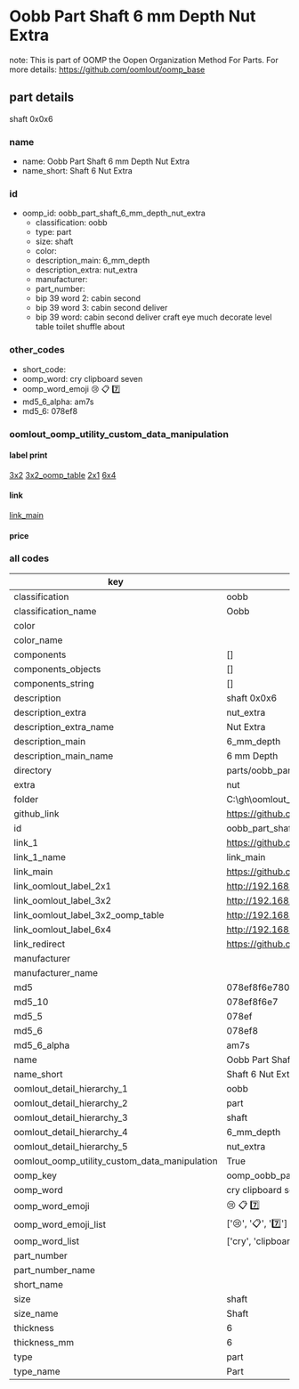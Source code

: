 # Oobb Part Shaft 6 mm Depth Nut Extra  

note: This is part of OOMP the Oopen Organization Method For Parts. For more details: https://github.com/oomlout/oomp_base

##  part details
  



shaft 0x0x6



### name
* name: Oobb Part Shaft 6 mm Depth Nut Extra
* name_short: Shaft 6 Nut Extra
### id
* oomp_id: oobb_part_shaft_6_mm_depth_nut_extra
  * classification: oobb
  * type: part
  * size: shaft
  * color: 
  * description_main: 6_mm_depth
  * description_extra: nut_extra
  * manufacturer: 
  * part_number: 
  * bip 39 word 2: cabin second
  * bip 39 word 3: cabin second deliver
  * bip 39 word: cabin second deliver craft eye much decorate level table toilet shuffle about

### other_codes
* short_code: 
* oomp_word: cry clipboard seven
* oomp_word_emoji :cry: :clipboard: :seven:
* md5_6_alpha: am7s
* md5_6: 078ef8






### oomlout_oomp_utility_custom_data_manipulation
#### label print
[3x2](http://192.168.1.245:1112/?label=oomp%20am7s)
[3x2_oomp_table](http://192.168.1.108:1112/?label=oomp%20am7s)
[2x1](http://192.168.1.242:1112/?label=oomp%20am7s)
[6x4](http://192.168.1.55:1112/?label=oomp%20am7s)    

#### link

[link_main](https://github.com/oomlout/oomlout_oobb_version_4_generated_parts/tree/main/navigation_oomp/oobb/part/shaft/6_mm_depth/nut_extra/part)                              

#### price







### all codes 
| key | value |  
| --- | --- |  
| classification | oobb |  
| classification_name | Oobb |  
| color |  |  
| color_name |  |  
| components | [] |  
| components_objects | [] |  
| components_string | [] |  
| description | shaft 0x0x6 |  
| description_extra | nut_extra |  
| description_extra_name | Nut Extra |  
| description_main | 6_mm_depth |  
| description_main_name | 6 mm Depth |  
| directory | parts/oobb_part_shaft_6_mm_depth_nut_extra |  
| extra | nut |  
| folder | C:\gh\oomlout_oobb_version_4_generated_parts\parts\oobb_part_shaft_6_mm_depth_nut_extra |  
| github_link | https://github.com/oomlout/oomlout_oomp_part_src/tree/main/parts/oobb_part_shaft_6_mm_depth_nut_extra |  
| id | oobb_part_shaft_6_mm_depth_nut_extra |  
| link_1 | https://github.com/oomlout/oomlout_oobb_version_4_generated_parts/tree/main/navigation_oomp/oobb/part/shaft/6_mm_depth/nut_extra/part |  
| link_1_name | link_main |  
| link_main | https://github.com/oomlout/oomlout_oobb_version_4_generated_parts/tree/main/navigation_oomp/oobb/part/shaft/6_mm_depth/nut_extra/part |  
| link_oomlout_label_2x1 | http://192.168.1.242:1112/?label=oomp%20am7s |  
| link_oomlout_label_3x2 | http://192.168.1.245:1112/?label=oomp%20am7s |  
| link_oomlout_label_3x2_oomp_table | http://192.168.1.108:1112/?label=oomp%20am7s |  
| link_oomlout_label_6x4 | http://192.168.1.55:1112/?label=oomp%20am7s |  
| link_redirect | https://github.com/oomlout/oomlout_oobb_version_4_generated_parts/tree/main/parts/oobb_shaft_06_ex_nut |  
| manufacturer |  |  
| manufacturer_name |  |  
| md5 | 078ef8f6e780a72244289320743098fe |  
| md5_10 | 078ef8f6e7 |  
| md5_5 | 078ef |  
| md5_6 | 078ef8 |  
| md5_6_alpha | am7s |  
| name | Oobb Part Shaft 6 mm Depth Nut Extra |  
| name_short | Shaft 6 Nut Extra |  
| oomlout_detail_hierarchy_1 | oobb |  
| oomlout_detail_hierarchy_2 | part |  
| oomlout_detail_hierarchy_3 | shaft |  
| oomlout_detail_hierarchy_4 | 6_mm_depth |  
| oomlout_detail_hierarchy_5 | nut_extra |  
| oomlout_oomp_utility_custom_data_manipulation | True |  
| oomp_key | oomp_oobb_part_shaft_6_mm_depth_nut_extra |  
| oomp_word | cry clipboard seven |  
| oomp_word_emoji | :cry: :clipboard: :seven: |  
| oomp_word_emoji_list | [':cry:', ':clipboard:', ':seven:'] |  
| oomp_word_list | ['cry', 'clipboard', 'seven'] |  
| part_number |  |  
| part_number_name |  |  
| short_name |  |  
| size | shaft |  
| size_name | Shaft |  
| thickness | 6 |  
| thickness_mm | 6 |  
| type | part |  
| type_name | Part |  
